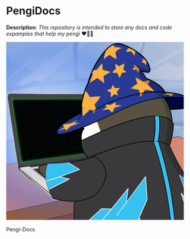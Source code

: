# PengiDocs
**Description**: *This repository is intended to store any docs and code expamples that help my pengi* ❤️🐧🐨

![alt text](image.png)

Pengi-Docs
